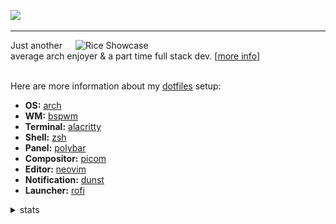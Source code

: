 <!-- [![dark mode](./img/zenn.svg#gh-dark-mode-only)](https://bit.ly/riyuzenn) -->
<!-- [![light mode](./img/zenn-light.svg)](https://bit.ly/riyuzenn#gh-light-mode-only) -->

<!--
<div align="center">
  <h3>─────※ ·❆· ※─────</h3>
</div>
-->  

<a href="https://riyuzenn.me"><img src="https://riyuzenn.me/api/greet?morning=Start%20your%20day%20with%20a%20great%20caffeine&afternoon=Make%20sure%20to%20take%20your%20lunch&evening=Take%20your%20dinner%20and%20go%20to%20bed" /></a>

<hr />

   <img src="https://github.com/riyuzenn/dotfiles/raw/main/assets/showcase.png" alt="Rice Showcase" align="right" width="400px" />
   Just another average arch enjoyer & a part time full stack dev. [<a href="https://riyuzenn.me">more info</a>]
   <br></br>
   
   Here are more information about my <a href="https://github.com/riyuzenn/dotfiles">dotfiles</a> setup:
   
   - **OS:** [arch](https://archlinux.org)
   - **WM:** [bspwm](https://github.com/baskerville/bspwm)
   - **Terminal:** [alacritty](https://github.com/alacritty/alacritty)
   - **Shell:** [zsh](https://www.zsh.org/)
   - **Panel:** [polybar](https://github.com/polybar/polybar)
   - **Compositor:** [picom](https://github.com/ibhagwan/picom)
   - **Editor:** [neovim](https://github.com/neovim/neovim)
   - **Notification:** [dunst](https://github.com/dunst-project/dunst)
   - **Launcher:** [rofi](https://github.com/davatorium/rofi)

<details>
  <summary>stats</summary>
  <br />
  <!--
  <img src="https://github-readme-stats.vercel.app/api?username=riyuzenn&show_icons=true&count_private=true&icon_color=ac8aac&title_color=ac8aac&bg_color=0e0e0e&text_color=cacaca&hide_title=true" />
  -->
  <img src="./github-metrics.svg" />
</details>
